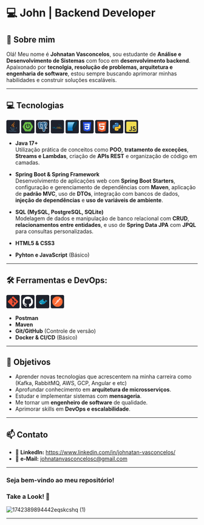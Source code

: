 # 💻 John | Backend Developer

## 👋 Sobre mim

Olá! Meu nome é **Johnatan Vasconcelos**, sou estudante de **Análise e Desenvolvimento de Sistemas** com foco em **desenvolvimento backend**. Apaixonado por **tecnolgia, resolução de problemas, arquitetura e engenharia de software**, estou sempre buscando aprimorar minhas habilidades e construir soluções escaláveis.

---

## 💻 Tecnologias

<img alt="Java" height="35" width="35" src="https://github.com/gui-bus/TechIcons/blob/main/Dark/Java.svg"> <img alt="Spring Boot" height="35" width="35" src="https://github.com/gui-bus/TechIcons/blob/main/Dark/Spring Boot.svg">
<img alt="PostgreSql" height="35" width="35" src="https://github.com/gui-bus/TechIcons/blob/main/Dark/Postgresql.svg"> <img alt="MySQL" height="35" width="35" src="https://github.com/gui-bus/TechIcons/blob/main/Dark/MySQL.svg">
<img alt="Sqlite" height="35" width="35" src="https://github.com/gui-bus/TechIcons/blob/main/Dark/SQLite.svg"> <img alt="CSS" height="35" width="35" src="https://github.com/gui-bus/TechIcons/blob/main/Dark/CSS.svg"> <img alt="Html" height="35" width="35" src="https://github.com/gui-bus/TechIcons/blob/main/Dark/HTML.svg"> <img alt="Python" height="35" width="35" src="https://github.com/gui-bus/TechIcons/blob/main/Dark/Python.svg">
<img alt="JavaScript" height="35" width="35" src="https://github.com/gui-bus/TechIcons/blob/main/Dark/Javascript.svg">

- **Java 17+**  
  Utilização prática de conceitos como **POO**, **tratamento de exceções**, **Streams e Lambdas**, criação de **APIs REST** e organização de código em camadas.

- **Spring Boot & Spring Framework**  
  Desenvolvimento de aplicações web com **Spring Boot Starters**, configuração e gerenciamento de dependências com **Maven**, aplicação de **padrão MVC**, uso de **DTOs**, integração com bancos de dados, **injeção de dependências** e **uso de variáveis de ambiente**.

- **SQL (MySQL, PostgreSQL, SQLite)**  
  Modelagem de dados e manipulação de banco relacional com **CRUD**, **relacionamentos entre entidades**, e uso de **Spring Data JPA** com **JPQL** para consultas personalizadas.

- **HTML5 & CSS3**
- **Pyhton e JavaScript** (Básico)
--- 

## 🛠️ Ferramentas e DevOps:
<img alt="Git" height="35" width="35" src="https://github.com/gui-bus/TechIcons/blob/main/Dark/GIT.svg"> <img alt="Github" height="35" width="35" src="https://github.com/gui-bus/TechIcons/blob/main/Dark/Github.svg">
<img alt="Docker" height="35" width="35" src="https://github.com/gui-bus/TechIcons/blob/main/Dark/Docker.svg"> <img alt="Postman" height="35" width="35" src="https://github.com/gui-bus/TechIcons/blob/main/Dark/Postman.svg">
- **Postman**
- **Maven**
- **Git/GitHub** (Controle de versão)
- **Docker & CI/CD** (Básico)
---

## 🎯 Objetivos
- Aprender novas tecnologias que acrescentem na minha carreira como (Kafka, RabbitMQ, AWS, GCP, Angular e etc)
- Aprofundar conhecimento em **arquitetura de microsserviços**.
- Estudar e implementar sistemas com **mensageria**.
- Me tornar um **engenheiro de software** de qualidade.
- Aprimorar skills em **DevOps e escalabilidade**.
---

## 📫 Contato
- 💼 **LinkedIn:** https://www.linkedin.com/in/johnatan-vasconcelos/
- 📩 **e-Mail:** johnatanvasconcelosc@gmail.com
---

### Seja bem-vindo ao meu repositório! 
### Take a Look! 👀
![1742389894442eqskcshq (1)](https://github.com/user-attachments/assets/44ed400d-a5e2-42ed-8359-69b2a1f200d3)

---
